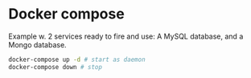 # Docker compose
Example w. 2 services ready to fire and use: A MySQL database, and a Mongo database.  

~~~ bash
docker-compose up -d # start as daemon 
docker-compose down # stop
~~~
